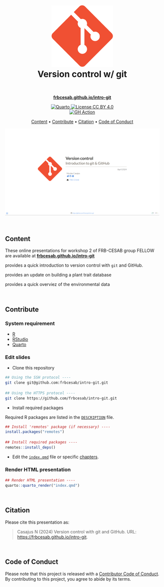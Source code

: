 <h1 align="center">
  <br>
  <a href="https://frbcesab.github.io/intro-git"><img src="img/git-logo.png" alt="Logo" width="200"></a>
  <br>Version control w/ git<br>
</h1>

<br>

<p align="center">
  <a href="https://frbcesab.github.io/intro-git" target="_blank"><b>frbcesab.github.io/intro-git</b></a></h4>
</p>

<p align="center">
  <a href="https://quarto.org/">
    <img src="https://img.shields.io/badge/Made%20with-Quarto-blue.svg" alt="Quarto">
  </a>
  <a href="https://choosealicense.com/licenses/cc-by-4.0/">
    <img src="https://img.shields.io/badge/License-CC%20BY%204.0-green.svg" alt="License CC BY 4.0">
  </a>
  <br/>
  <a href="https://github.com/FRBCesab/intro-git/actions/workflows/pages/pages-build-deployment">
    <img src="https://github.com/FRBCesab/intro-git/actions/workflows/pages/pages-build-deployment/badge.svg" alt="GH Action">
  </a>
</p>

<p align="center">
  <a href="#content">Content</a> •
  <a href="#contribute">Contribute</a> •
  <a href="#citation">Citation</a> •
  <a href="#code-of-conduct">Code of Conduct</a>
</p>

![](img/screenshot.png)


<br>


## Content

These online presentations for workshop 2 of FRB-CESAB group FELLOW are available at [**frbcesab.github.io/intro-git**](https://frbcesab.github.io/intro-git)


provides a quick introduction to version control with `git` and GitHub.

provides an update on building a plant trait database

provides a quick overviez of the environmental data

<br>


## Contribute

### System requirement

- [R](https://cran.r-project.org/)
- [RStudio](https://posit.co/download/rstudio-desktop/)
- [Quarto](https://quarto.org/)

### Edit slides

- Clone this repository

```sh
## Using the SSH protocol ----
git clone git@github.com:frbcesab/intro-git.git

## Using the HTTPS protocol ----
git clone https://github.com/frbcesab/intro-git.git
```

- Install required packages

Required R packages are listed in the 
[`DESCRIPTION`](https://github.com/frbcesab/git-for-r-user/blob/main/DESCRIPTION)
file.

```r
## Install 'remotes' package (if necessary) ----
install.packages("remotes")

## Install required packages ----
remotes::install_deps()
```

- Edit the 
[`index.qmd`](https://github.com/frbcesab/intro-git/blob/main/index.Rmd) 
file or specific [chapters](https://github.com/frbcesab/intro-git/blob/main/slides/).

### Render HTML presentation

```r
## Render HTML presentation ----
quarto::quarto_render("index.qmd")
```


<br>


## Citation

Please cite this presentation as:

> Casajus N (2024) Version control with git and GitHub. URL: <https://frbcesab.github.io/intro-git>.


<br>


## Code of Conduct

Please note that this project is released with a
[Contributor Code of
Conduct](https://contributor-covenant.org/version/2/0/CODE_OF_CONDUCT.html).
By contributing to this project, you agree to abide by its terms.
